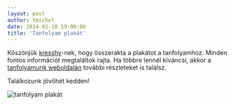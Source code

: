 ```yaml
---
layout: post
author: tmichel
date: 2014-02-18 19:00:00
title: 'Tanfolyam plakát'
---
```


Köszönjük [kresshy](https://profile.sch.bme.hu/profile/show/uid/kresshy)-nek, hogy összerakta a plakátot a tanfolyamhoz.
Minden fontos információt megtaláltok rajta. Ha többre lennél kíváncsi, akkor a [tanfolyamunk weboldalán](http://kir-dev.github.io/tanfolyam/)
további részleteket is találsz.

Találkozunk jövőhét kedden!

![tanfolyam plakát](https://warp.sch.bme.hu/img/blobs/redirect/eyJfcmFpbHMiOnsibWVzc2FnZSI6IkJBaHBPUT09IiwiZXhwIjpudWxsLCJwdXIiOiJibG9iX2lkIn19--f53ba1ac0da36be25fe0be9347c80ac5eaaba35a/tanf_plakat_2014.jpg)
